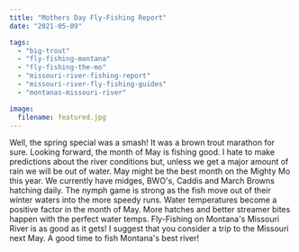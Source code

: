 ```yaml
---
title: "Mothers Day Fly-Fishing Report"
date: "2021-05-09"

tags: 
  - "big-trout"
  - "fly-fishing-montana"
  - "fly-fishing-the-mo"
  - "missouri-river-fishing-report"
  - "missouri-river-fly-fishing-guides"
  - "montanas-missouri-river"

image:
  filename: featured.jpg
---
```


Well, the spring special was a smash! It was a brown trout marathon for sure. Looking forward, the month of May is fishing good. I hate to make predictions about the river conditions but, unless we get a major amount of rain we will be out of water. May might be the best month on the Mighty Mo this year. We currently have midges, BWO's, Caddis and March Browns hatching daily. The nymph game is strong as the fish move out of their winter waters into the more speedy runs. Water temperatures become a positive factor in the month of May. More hatches and better streamer bites happen with the perfect water temps. Fly-Fishing on Montana's Missouri River is as good as it gets! I suggest that you consider a trip to the Missouri next May. A good time to fish Montana's best river!
